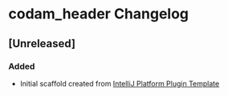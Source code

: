 <!-- Keep a Changelog guide -> https://keepachangelog.com -->

# codam_header Changelog

## [Unreleased]
### Added
- Initial scaffold created from [IntelliJ Platform Plugin Template](https://github.com/JetBrains/intellij-platform-plugin-template)

